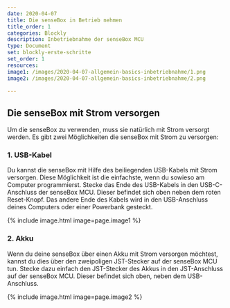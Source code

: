 ```yaml
---
date: 2020-04-07
title: Die senseBox in Betrieb nehmen
title_order: 1
categories: Blockly 
description: Inbetriebnahme der senseBox MCU
type: Document
set: blockly-erste-schritte
set_order: 1
resources:
image1: /images/2020-04-07-allgemein-basics-inbetriebnahme/1.png
image2: /images/2020-04-07-allgemein-basics-inbetriebnahme/2.png
 
---
```

## Die senseBox mit Strom versorgen
Um die senseBox zu verwenden, muss sie natürlich mit Strom versorgt werden. Es gibt zwei Möglichkeiten die senseBox mit Strom zu versorgen:

### 1. USB-Kabel

Du kannst die senseBox mit Hilfe des beiliegenden USB-Kabels mit Strom versorgen. Diese Möglichkeit ist die einfachste, wenn du sowieso am Computer programmierst.
Stecke das Ende des USB-Kabels in den USB-C-Anschluss der senseBox MCU. Dieser befindet sich oben neben dem roten Reset-Knopf. Das andere Ende des Kabels wird in den USB-Anschluss deines Computers oder einer Powerbank gesteckt.

{% include image.html image=page.image1 %}

### 2. Akku

Wenn du deine senseBox über einen Akku mit Strom versorgen möchtest, kannst du dies über den zweipoligen JST-Stecker auf der senseBox MCU tun. Stecke dazu einfach den JST-Stecker des Akkus in den JST-Anschluss auf der senseBox MCU. Dieser befindet sich oben, neben dem USB-Anschluss.

{% include image.html image=page.image2 %}


